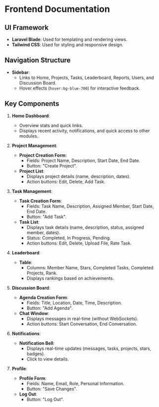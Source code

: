 # **Frontend Documentation**

## **UI Framework**
- **Laravel Blade**: Used for templating and rendering views.
- **Tailwind CSS**: Used for styling and responsive design.

## **Navigation Structure**
- **Sidebar**:
  - Links to Home, Projects, Tasks, Leaderboard, Reports, Users, and Discussion Board.
  - Hover effects (`hover:bg-blue-700`) for interactive feedback.

## **Key Components**
1. **Home Dashboard**:
   - Overview stats and quick links.
   - Displays recent activity, notifications, and quick access to other modules.

2. **Project Management**:
   - **Project Creation Form**:
     - Fields: Project Name, Description, Start Date, End Date.
     - Button: "Create Project".
   - **Project List**:
     - Displays project details (name, description, dates).
     - Action buttons: Edit, Delete, Add Task.

3. **Task Management**:
   - **Task Creation Form**:
     - Fields: Task Name, Description, Assigned Member, Start Date, End Date.
     - Button: "Add Task".
   - **Task List**:
     - Displays task details (name, description, status, assigned member, dates).
     - Status: Completed, In Progress, Pending.
     - Action buttons: Edit, Delete, Upload File, Rate Task.

4. **Leaderboard**:
   - **Table**:
     - Columns: Member Name, Stars, Completed Tasks, Completed Projects, Rank.
     - Displays rankings based on achievements.

5. **Discussion Board**:
   - **Agenda Creation Form**:
     - Fields: Title, Location, Date, Time, Description.
     - Button: "Add Agenda".
   - **Chat Window**:
     - Displays messages in real-time (without WebSockets).
     - Action buttons: Start Conversation, End Conversation.

6. **Notifications**:
   - **Notification Bell**:
     - Displays real-time updates (messages, tasks, projects, stars, badges).
     - Click to view details.

7. **Profile**:
   - **Profile Form**:
     - Fields: Name, Email, Role, Personal Information.
     - Button: "Save Changes".
   - **Log Out**:
     - Button: "Log Out".
